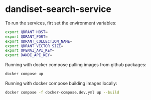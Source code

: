 # dandiset-search-service

To run the services, firt set the environment variables:

```bash
export QDRANT_HOST=
export QDRANT_PORT=
export QDRANT_COLLECTION_NAME=
export QDRANT_VECTOR_SIZE=
export OPENAI_API_KEY=
export DANDI_API_KEY=
```

Running with docker compose pulling images from github packages:

```bash
docker compose up
```

Running with docker compose building images locally:

```bash
docker compose -f docker-compose.dev.yml up --build
```